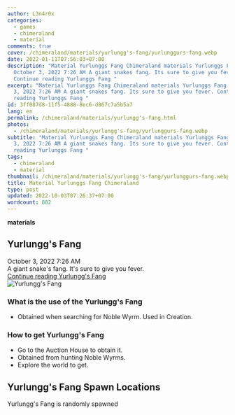 ```yaml
---
author: L3n4r0x
categories:
  - games
  - chimeraland
  - material
comments: true
cover: /chimeraland/materials/yurlungg's-fang/yurlunggurs-fang.webp
date: 2022-01-11T07:56:03+07:00
description: "Material Yurlunggs Fang Chimeraland materials Yurlunggs Fang
  October 3, 2022 7:26 AM A giant snakes fang. Its sure to give you fever.
  Continue reading Yurlunggs Fang "
excerpt: "Material Yurlunggs Fang Chimeraland materials Yurlunggs Fang October
  3, 2022 7:26 AM A giant snakes fang. Its sure to give you fever. Continue
  reading Yurlunggs Fang "
id: 3ff087d8-11f5-4888-8ec6-d867c7a5b5a7
lang: en
permalink: /chimeraland/materials/yurlungg's-fang.html
photos:
  - /chimeraland/materials/yurlungg's-fang/yurlunggurs-fang.webp
subtitle: "Material Yurlunggs Fang Chimeraland materials Yurlunggs Fang October
  3, 2022 7:26 AM A giant snakes fang. Its sure to give you fever. Continue
  reading Yurlunggs Fang "
tags:
  - chimeraland
  - material
thumbnail: /chimeraland/materials/yurlungg's-fang/yurlunggurs-fang.webp
title: Material Yurlunggs Fang Chimeraland
type: post
updated: 2022-10-03T07:26:37+07:00
wordcount: 882
---
```


<link
  rel="stylesheet"
  href="https://rawcdn.githack.com/dimaslanjaka/Web-Manajemen/870a349/css/bootstrap-5-3-0-alpha3-wrapper.css"
/>
<section id="bootstrap-wrapper">
  <div data-bs-theme="dark">
    <div
      class="row g-0 border rounded overflow-hidden flex-md-row mb-4 shadow-sm position-relative bg-dark text-light"
    >
      <div class="col p-4 d-flex flex-column position-static">
        <strong class="d-inline-block mb-2 text-success">materials</strong>
        <h2 class="mb-0">Yurlungg&#x27;s Fang</h2>
        <div class="mb-1 text-muted">October 3, 2022 7:26 AM</div>
        <div class="mb-2 border p-1">
          A giant snake&#x27;s fang. It&#x27;s sure to give you fever.
        </div>
        <a
          href="/chimeraland/materials/yurlungg&#x27;s-fang.html"
          class="stretched-link d-none text-primary"
          >Continue reading Yurlungg&#x27;s Fang</a
        >
      </div>
      <div class="col-auto d-none d-md-block d-lg-block">
        <img
          src="https://www.webmanajemen.com/chimeraland/materials/yurlungg&#x27;s-fang/yurlunggurs-fang.webp"
          alt="Yurlungg&#x27;s Fang"
        />
      </div>
    </div>
    <div class="row">
      <div class="col-lg-6 col-12 mb-2">
        <div class="card">
          <div class="card-body">
            <h3 class="card-title">
              What is the use of the Yurlungg&#x27;s Fang
            </h3>
            <div class="card-text">
              <ul>
                <li>
                  Obtained when searching for Noble Wyrm. Used in Creation.
                </li>
              </ul>
            </div>
          </div>
        </div>
      </div>
      <div class="col-lg-6 col-12 mb-2">
        <div class="card">
          <div class="card-body">
            <h3 class="card-title">How to get Yurlungg&#x27;s Fang</h3>
            <div class="card-text">
              <ul>
                <li>Go to the Auction House to obtain it.</li>
                <li>Obtained from hunting Noble Wyrms.</li>
                <li>Explore the world to get.</li>
              </ul>
            </div>
          </div>
        </div>
      </div>
      <div class="col-12 mb-2">
        <h2>Yurlungg&#x27;s Fang Spawn Locations</h2>
        <p>Yurlungg&#x27;s Fang is randomly spawned</p>
      </div>
    </div>
  </div>
</section>